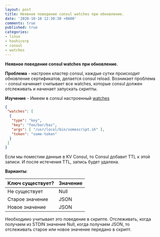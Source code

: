 ```yaml
---
layout: post
title: Неявное поведение consul watches при обновление. 
date: '2020-10-18 12:30:30 +0600'
comments: true
published: true
categories:
- linux
- hashicorp
- consul
- watches
---
```


**Неявное поведение consul watches при обновление.** <!--more-->

**Проблема** - настроен кластер consul, каждые сутки происходит обновление сертификатов, делается consul reload.
Возникает проблема - consul начинает считывает все watches, которые consul должен отслеживать и начинает запускать скрипты.

**Изучение** - Имеем в consul настроенный [watches](https://www.consul.io/docs/dynamic-app-config/watches)

```json
{
 "watches": [
  {
   "type": "key",
   "key": "foo/bar/baz",
   "args": [ "/usr/local/bin/somescript.sh" ],
   "token": "some-token"
  }
 ]
}
```

Если мы поместим данные в KV Consul, то Consul добавит TTL к этой записи. И после истечения TTL, запись будет удалена.

**Варианты**:

| Ключ существует?  | Значение   |
|-------------------|------------|
| Не существует     | Null       |
| Старое значение   | JSON       |
| Новое значение    | JSON       |

Необходимо учитывает это поведение в скрипте. Отслеживать, когда получаем из STDIN значение Null, когда получаем JSON, 
то отслеживать старое или новое значение передано в скрипт.

